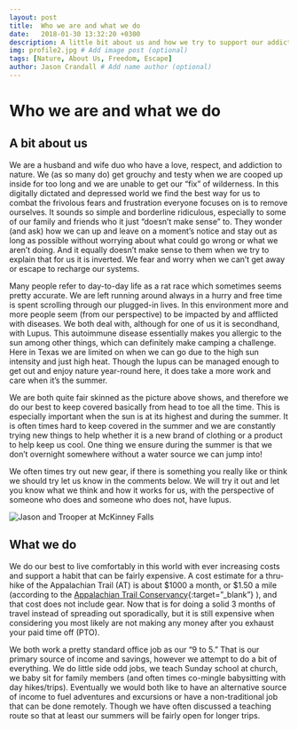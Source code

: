 ```yaml
---
layout: post
title:  Who we are and what we do
date:   2018-01-30 13:32:20 +0300
description: A little bit about us and how we try to support our addiction to life.
img: profile2.jpg # Add image post (optional)
tags: [Nature, About Us, Freedom, Escape]
author: Jason Crandall # Add name author (optional)
---
```

# Who we are and what we do

## A bit about us
We are a husband and wife duo who have a love, respect, and addiction to nature. We (as so many do) get grouchy and testy when we are cooped up inside for too long and we are unable to get our “fix” of wilderness. In this digitally dictated and depressed world we find the best way for us to combat the frivolous fears and frustration everyone focuses on is to remove ourselves. It sounds so simple and borderline ridiculous, especially to some of our family and friends who it just “doesn’t make sense” to. They wonder (and ask) how we can up and leave on a moment’s notice and stay out as long as possible without worrying about what could go wrong or what we aren’t doing. And it equally doesn’t make sense to them when we try to explain that for us it is inverted. We fear and worry when we can’t get away or escape to recharge our systems. 

Many people refer to day-to-day life as a rat race which sometimes seems pretty accurate. We are left running around always in a hurry and free time is spent scrolling through our plugged-in lives. In this environment more and more people seem (from our perspective) to be impacted by and afflicted with diseases. We both deal with, although for one of us it is secondhand, with Lupus. This autoimmune disease essentially makes you allergic to the sun among other things, which can definitely make camping a challenge. Here in Texas we are limited on when we can go due to the high sun intensity and just high heat. Though the lupus can be managed enough to get out and enjoy nature year-round here, it does take a more work and care when it’s the summer.

We are both quite fair skinned as the picture above shows, and therefore we do our best to keep covered basically from head to toe all the time. This is especially important when the sun is at its highest and during the summer. It is often times hard to keep covered in the summer and we are constantly trying new things to help whether it is a new brand of clothing or a product to help keep us cool. One thing we ensure during the summer is that we don’t overnight somewhere without a water source we can jump into!

We often times try out new gear, if there is something you really like or think we should try let us know in the comments below. We will try it out and let you know what we think and how it works for us, with the perspective of someone who does and someone who does not, have lupus.

![Jason and Trooper at McKinney Falls]({{site.baseurl}}/assets/img/troopMckinney.jpg)

## What we do
We do our best to live comfortably in this world with ever increasing costs and support a habit that can be fairly expensive. A cost estimate for a thru-hike of the Appalachian Trail (AT) is about $1000 a month, or $1.50 a mile (according to the [Appalachian Trail Conservancy](https://www.outdoors.org/conservation/trails/appalachian-trail-faq){:target=”_blank”} ), and that cost does not include gear. Now that is for doing a solid 3 months of travel instead of spreading out sporadically, but it is still expensive when considering you most likely are not making any money after you exhaust your paid time off (PTO). 

We both work a pretty standard office job as our “9 to 5.” That is our primary source of income and savings, however we attempt to do a bit of everything. We do little side odd jobs, we teach Sunday school at church, we baby sit for family members (and often times co-mingle babysitting with day hikes/trips). Eventually we would both like to have an alternative source of income to fuel adventures and excursions or have a non-traditional job that can be done remotely. Though we have often discussed a teaching route so that at least our summers will be fairly open for longer trips. 
